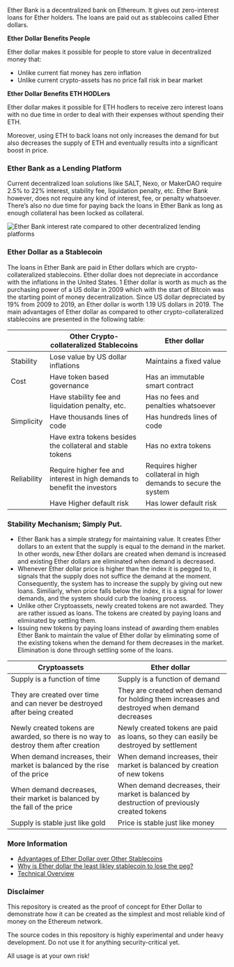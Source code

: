 Ether Bank is a decentralized bank on Ethereum. It gives out zero-interest loans for Ether holders. The loans are paid out as stablecoins called Ether dollars.

**Ether Dollar Benefits People**

Ether dollar makes it possible for people to store value in decentralized money that:

* Unlike current fiat money has zero inflation
* Unlike current crypto-assets has no price fall risk in bear market

**Ether Dollar Benefits ETH HODLers**

Ether dollar makes it possible for ETH hodlers to receive zero interest loans with no due time in order to deal with their expenses without spending their ETH.

Moreover, using ETH to back loans not only increases the demand for but also decreases the supply of ETH and eventually results into a significant boost in price.

### Ether Bank as a Lending Platform
Current decentralized loan solutions like SALT, Nexo, or MakerDAO require 2.5% to 22% interest, stability fee, liquidation penalty, etc. Ether Bank however, does not require any kind of interest, fee, or penalty whatsoever. There’s also no due time for paying back the loans in Ether Bank as long as enough collateral has been locked as collateral.

![Ether Bank interest rate compared to other decentralized lending platforms](http://idealmoney.io/asset/image/interest.jpg)

### Ether Dollar as a Stablecoin
The loans in Ether Bank are paid in Ether dollars which are crypto-collateralized stablecoins. Ether dollar does not depreciate in accordance with the inflations in the United States. 1 Ether dollar is worth as much as the purchasing power of a US dollar in 2009 which with the start of Bitcoin was the starting point of money decentralization. Since US dollar depreciated by 19% from 2009 to 2019, an Ether dollar is worth 1.19 US dollars in 2019.
The main advantages of Ether dollar as compared to other crypto-collateralized stablecoins are presented in the following table:



|              | Other Crypto-collateralized Stablecoins                    | Ether dollar                         |
| ------------ | ------------                                               | ------------                         |
| Stability    | Lose value by US dollar inflations                         | Maintains a fixed value              |
| Cost         | Have token based governance                                | Has an immutable smart contract      |
|              | Have stability fee and liquidation penalty, etc.           | Has no fees and penalties whatsoever |
| Simplicity   | Have thousands lines of code                               | Has hundreds lines of code           |
|              | Have extra tokens besides the collateral and stable tokens | Has no extra tokens                  |
| Reliability  | Require higher fee and interest in high demands to benefit the investors | Requires higher collateral in high demands to  secure the system |
|              | Have Higher default risk                                   | Has lower default risk               |



### Stability Mechanism; Simply Put.
* Ether Bank has a simple strategy for maintaining value. It creates Ether dollars to an extent that the supply is equal to the demand in the market. In other words, new Ether dollars are created when demand is increased and existing Ether dollars are eliminated when demand is decreased.
* Whenever Ether dollar price is higher than the index it is pegged to, it signals that the supply does not suffice the demand at the moment. Consequently, the system has to increase the supply by giving out new loans. Similiarly, when price falls below the index, it is a signal for lower demands, and the system should curb the loaning process.    
* Unlike other Cryptoassets, newly created tokens are not awarded. They are rather issued as loans. The tokens are created by paying loans and eliminated by settling them.
* Issuing new tokens by paying loans instead of awarding them enables Ether Bank to maintain the value of Ether dollar by eliminating some of the existing tokens when the demand for them decreases in the market. Elimination is done through settling some of the loans.


| Cryptoassets | Ether dollar |
| ------------ | ------------ |
| Supply is a function of time | Supply is a function of demand |
| They are created over time and can never be destroyed after being created | They are created when demand for holding them increases and destroyed when demand decreases |
| Newly created tokens are awarded, so there is no way to destroy them after creation | Newly created tokens are paid as loans, so they can easily be destroyed by settlement |
| When demand increases, their market is balanced by the rise of the price | When demand increases, their market is balanced by creation of new tokens |
| When demand decreases, their market is balanced by the fall of the price | When demand decreases, their market is balanced by destruction of previously created tokens |
| Supply is stable just like gold | Price is stable just like money |

### More Information
* [Advantages of Ether Dollar over Other Stablecoins](https://github.com/ideal-money/EtherBank/wiki/Advantages-of-Ether-Dollar-over-Other-Stablecoins)
* [Why is Ether dollar the least likley stablecoin to lose the peg?](https://github.com/ideal-money/EtherBank/wiki/Why-is-Ether-dollar-the-least-likley-stablecoin-to-lose-the-peg%3F)
* [Technical Overview](https://github.com/ideal-money/EtherBank/wiki/Technical-Overview)

### Disclaimer
This repository is created as the proof of concept for Ether Dollar to demonstrate how it can be created as the simplest and most reliable kind of money  on the Ethereum network.

The source codes in this repository is highly experimental and under heavy development. Do not use it for anything security-critical yet. 

All usage is at your own risk!
